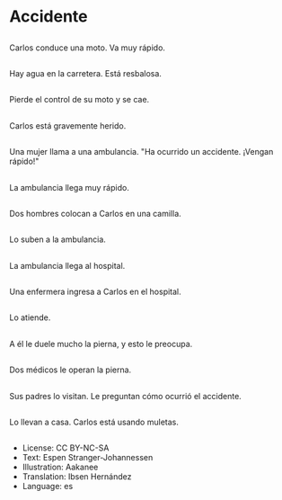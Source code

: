 # Accidente

##
Carlos conduce una moto. Va muy rápido.

##
Hay agua en la carretera. Está resbalosa.

##
Pierde el control de su moto y se cae.

##
Carlos está gravemente herido.

##
Una mujer llama a una ambulancia. "Ha ocurrido un accidente. ¡Vengan rápido!"

##
La ambulancia llega muy rápido.

##
Dos hombres colocan a Carlos en una camilla.

##
Lo suben a la ambulancia.

##
La ambulancia llega al hospital.

##
Una enfermera ingresa a Carlos en el hospital.

##
Lo atiende.

##
A él le duele mucho la pierna, y esto le preocupa.

##
Dos médicos le operan la pierna.

##
Sus padres lo visitan. Le preguntan cómo ocurrió el accidente.

##
Lo llevan a casa. Carlos está usando muletas.

##
* License: CC BY-NC-SA
* Text: Espen Stranger-Johannessen
* Illustration: Aakanee
* Translation: Ibsen Hernández
* Language: es
